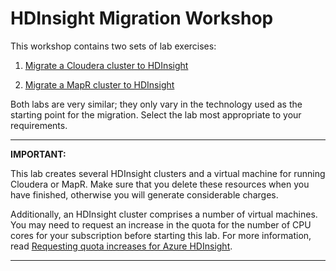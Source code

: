 # HDInsight Migration Workshop

This workshop contains two sets of lab exercises:

1. [Migrate a Cloudera cluster to HDInsight](ClouderaMigration/README.md)

1. [Migrate a MapR cluster to HDInsight](MapRMigration/README.md)


Both labs are very similar; they only vary in the technology used as the starting point for the migration. Select the lab most appropriate to your requirements.

---

**IMPORTANT:**

This lab creates several HDInsight clusters and a virtual machine for running Cloudera or MapR. Make sure that you delete these resources when you have finished, otherwise you will generate considerable charges.

Additionally, an HDInsight cluster comprises a number of virtual machines. You may need to request an increase in the quota for the number of CPU cores for your subscription before starting this lab. For more information, read [Requesting quota increases for Azure HDInsight](https://docs.microsoft.com/en-us/azure/hdinsight/quota-increase-request).

---


